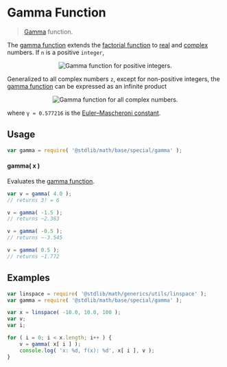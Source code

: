 Gamma Function
===
> [Gamma][gamma-function] function.

<!-- <intro> -->
The [gamma function][gamma-function] extends the [factorial function][factorial-function] to [real][real] and [complex][complex] numbers. If `n` is a positive `integer`,

<!-- <equation class="equation" label="eq:gamma_function_positive_integers" align="center" raw="\Gamma ( n ) = (n-1)!" alt="Gamma function for positive integers."> -->
<div class="equation" align="center" data-raw-text="\Gamma ( n ) = (n-1)!" data-equation="eq:gamma_function_positive_integers">
	<img src="" alt="Gamma function for positive integers.">
	<br>
</div>
<!-- </equation> -->

Generalized to all complex numbers `z`, except for non-positive integers, the [gamma function][gamma-function] can be expressed as an infinite product

<!-- <equation class="equation" label="eq:gamma_function_infinite_product" align="center" raw="\Gamma ( z ) = \frac{e^{-\gamma z}}{z} \prod^{\infty}_{n=1} \left ( 1+\frac{z}{n}\right )^{-1} e^{z/n}" alt="Gamma function for all complex numbers."> -->
<div class="equation" align="center" data-raw-text="\Gamma ( z ) = \frac{e^{-\gamma z}}{z} \prod^{\infty}_{n=1} \left ( 1+\frac{z}{n}\right )^{-1} e^{z/n}" data-equation="eq:gamma_function_infinite_product">
	<img src="" alt="Gamma function for all complex numbers.">
	<br>
</div>
<!-- </equation> -->

where `γ ≈ 0.577216` is the  [Euler–Mascheroni constant][euler-mascheroni-constant].
<!-- </intro> -->

<!-- <usage> -->
## Usage

``` javascript
var gamma = require( '@stdlib/math/base/special/gamma' );
```


#### gamma( x )

Evaluates the [gamma function][gamma-function].

``` javascript
var v = gamma( 4.0 );
// returns 3! = 6

v = gamma( -1.5 );
// returns ~2.363

v = gamma( -0.5 );
// returns ~-3.545

v = gamma( 0.5 );
// returns ~1.772
```
<!-- </usage> -->

<!-- <examples> -->
## Examples

``` javascript
var linspace = require( '@stdlib/math/generics/utils/linspace' );
var gamma = require( '@stdlib/math/base/special/gamma' );

var x = linspace( -10.0, 10.0, 100 );
var v;
var i;

for ( i = 0; i < x.length; i++ ) {
	v = gamma( x[ i ] );
	console.log( 'x: %d, f(x): %d', x[ i ], v );
}
```
<!-- </examples> -->

<!-- <links> -->
[gamma-function]: https://en.wikipedia.org/wiki/Gamma_function
<!-- FIXME -->
[factorial-function]: https://github.com/math-io/factorial
[real]: https://en.wikipedia.org/wiki/Real_number
[complex]: https://en.wikipedia.org/wiki/Complex_number
<!-- FIXME -->
[euler-mascheroni-constant]: https://github.com/const-io/eulergamma
<!-- </links> -->
